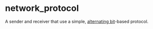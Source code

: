 # network_protocol

A sender and receiver that use a simple, [alternating bit](http://www.cs.stir.ac.uk/~kjt/software/comms/jasper/ABP.html)-based protocol. 
